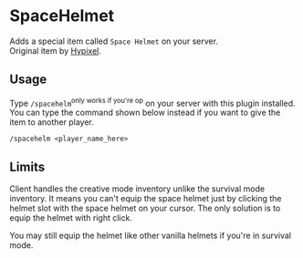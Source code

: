 # SpaceHelmet
Adds a special item called `Space Helmet` on your server.\
Original item by [Hypixel](https://hypixel.net).

## Usage
Type `/spacehelm`<sup>only works if you're op</sup> on your server with this plugin installed.
\
You can type the command shown below instead if you want to give the item to another player.
    
    /spacehelm <player_name_here>

## Limits
Client handles the creative mode inventory unlike the survival mode inventory. It means you can't equip the space helmet just by clicking the helmet slot with the space helmet on your cursor.
The only solution is to equip the helmet with right click.

You may still equip the helmet like other vanilla helmets if you're in survival mode.

